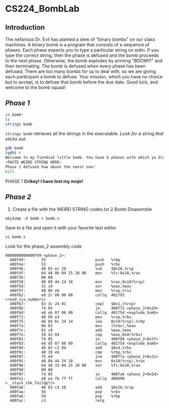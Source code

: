 # CS224_BombLab

## Introduction
The nefarious Dr. Evil has planted a slew of “binary bombs” on our class machines. A binary bomb is a
program that consists of a sequence of phases. Each phase expects you to type a particular string on stdin.
If you type the correct string, then the phase is defused and the bomb proceeds to the next phase. Otherwise,
the bomb explodes by printing "BOOM!!!" and then terminating. The bomb is defused when every phase
has been defused.
There are too many bombs for us to deal with, so we are giving each participant a bomb to defuse. Your
mission, which you have no choice but to accept, is to defuse that bomb before the due date. Good luck, and
welcome to the bomb squad!

## ___Phase 1___

```sh
cd bomb*
ls
strings bomb
```
`strings bomb` retrieves all the strings in the executable. _Look for a string that sticks out._
```sh
gdb bomb
(gdb) r
Welcome to my fiendish little bomb. You have 6 phases with which yo blow yourself up. Have a nice day!
<PASTE WEIRD STRING HERE>
Phase 1 defused how about the nexst one?
kill
```
PHASE 1 __Crikey! I have lost my mojo!__
## ___Phase  2___
1. Create a file with the WEIRD STRING codes.txt
2.Bomb Disasemble
```ssh
objdump -d bomb > bomb.s
```
Save to a file and open it with your favorite text editor
```ssh
vi bomb.s
```
Look for the phase_2 assembly code
```assembly
0000000000400f49 <phase_2>:
  400f49:       55                      push   %rbp
  400f4a:       53                      push   %rbx
  400f4b:       48 83 ec 28             sub    $0x28,%rsp
  400f4f:       64 48 8b 04 25 28 00    mov    %fs:0x28,%rax
  400f56:       00 00 
  400f58:       48 89 44 24 18          mov    %rax,0x18(%rsp)
  400f5d:       31 c0                   xor    %eax,%eax
  400f5f:       48 89 e6                mov    %rsp,%rsi
  400f62:       e8 2c 08 00 00          callq  401793 <read_six_numbers>
  400f67:       83 3c 24 01             cmpl   $0x1,(%rsp)
  400f6b:       74 05                   je     400f72 <phase_2+0x29>
  400f6d:       e8 eb 07 00 00          callq  40175d <explode_bomb>
  400f72:       48 89 e3                mov    %rsp,%rbx
  400f75:       48 8d 6c 24 14          lea    0x14(%rsp),%rbp
  400f7a:       8b 03                   mov    (%rbx),%eax
  400f7c:       01 c0                   add    %eax,%eax
  400f7e:       39 43 04                cmp    %eax,0x4(%rbx)
  400f81:       74 05                   je     400f88 <phase_2+0x3f>
  400f83:       e8 d5 07 00 00          callq  40175d <explode_bomb>
  400f88:       48 83 c3 04             add    $0x4,%rbx
  400f8c:       48 39 eb                cmp    %rbp,%rbx
  400f8f:       75 e9                   jne    400f7a <phase_2+0x31>
  400f91:       48 8b 44 24 18          mov    0x18(%rsp),%rax
  400f96:       64 48 33 04 25 28 00    xor    %fs:0x28,%rax
  400f9d:       00 00 
  400f9f:       74 05                   je     400fa6 <phase_2+0x5d>
  400fa1:       e8 ea fb ff ff          callq  400b90 <__stack_chk_fail@plt>
  400fa6:       48 83 c4 28             add    $0x28,%rsp
  400faa:       5b                      pop    %rbx
  400fab:       5d                      pop    %rbp
  400fac:       c3                      retq
```

